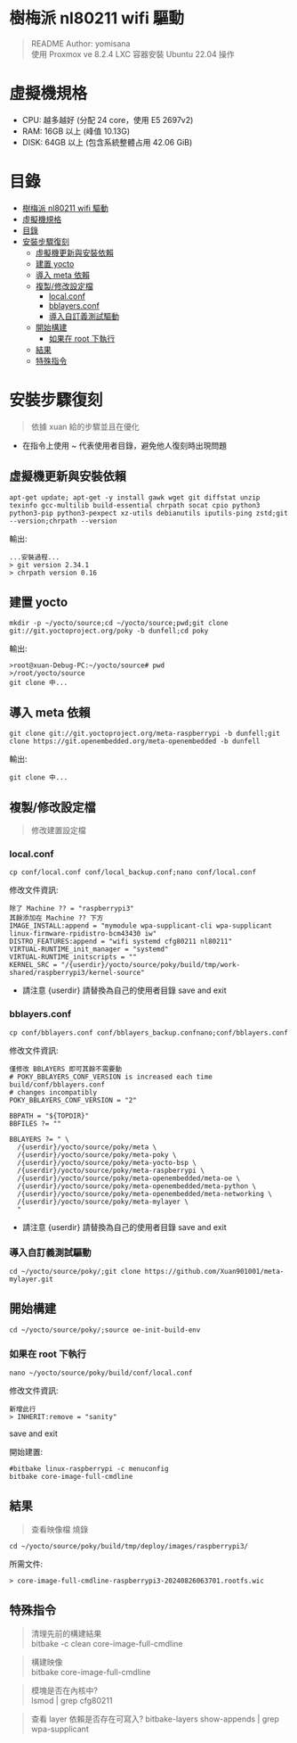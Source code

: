 # 樹梅派 nl80211 wifi 驅動
> README Author: yomisana  
> 使用 Proxmox ve 8.2.4 LXC 容器安裝 Ubuntu 22.04 操作

# 虛擬機規格
- CPU: 越多越好 (分配 24 core，使用 E5 2697v2)
- RAM: 16GB 以上 (峰值 10.13G)
- DISK: 64GB 以上 (包含系統整體占用 42.06 GiB)

# 目錄
- [樹梅派 nl80211 wifi 驅動](#樹梅派-nl80211-wifi-驅動)
- [虛擬機規格](#虛擬機規格)
- [目錄](#目錄)
- [安裝步驟復刻](#安裝步驟復刻)
  - [虛擬機更新與安裝依賴](#虛擬機更新與安裝依賴)
  - [建置 yocto](#建置-yocto)
  - [導入 meta 依賴](#導入-meta-依賴)
  - [複製/修改設定檔](#複製修改設定檔)
    - [local.conf](#localconf)
    - [bblayers.conf](#bblayersconf)
    - [導入自訂義測試驅動](#導入自訂義測試驅動)
  - [開始構建](#開始構建)
    - [如果在 root 下執行](#如果在-root-下執行)
  - [結果](#結果)
  - [特殊指令](#特殊指令)


# 安裝步驟復刻
> 依據 xuan 給的步驟並且在優化
- 在指令上使用 ~ 代表使用者目錄，避免他人復刻時出現問題
## 虛擬機更新與安裝依賴
```
apt-get update; apt-get -y install gawk wget git diffstat unzip texinfo gcc-multilib build-essential chrpath socat cpio python3 python3-pip python3-pexpect xz-utils debianutils iputils-ping zstd;git --version;chrpath --version
```
輸出:
```
...安裝過程...
> git version 2.34.1
> chrpath version 0.16
```

## 建置 yocto
```
mkdir -p ~/yocto/source;cd ~/yocto/source;pwd;git clone git://git.yoctoproject.org/poky -b dunfell;cd poky
```
輸出:
```
>root@xuan-Debug-PC:~/yocto/source# pwd
>/root/yocto/source
git clone 中...
```

## 導入 meta 依賴
```
git clone git://git.yoctoproject.org/meta-raspberrypi -b dunfell;git clone https://git.openembedded.org/meta-openembedded -b dunfell
```
輸出:
```
git clone 中...
```
## 複製/修改設定檔
> 修改建置設定檔
### local.conf
```
cp conf/local.conf conf/local_backup.conf;nano conf/local.conf
```
修改文件資訊:
```
除了 Machine ?? = "raspberrypi3"
其餘添加在 Machine ?? 下方
IMAGE_INSTALL:append = "mymodule wpa-supplicant-cli wpa-supplicant linux-firmware-rpidistro-bcm43430 iw"
DISTRO_FEATURES:append = "wifi systemd cfg80211 nl80211"
VIRTUAL-RUNTIME_init_manager = "systemd"
VIRTUAL-RUNTIME_initscripts = ""
KERNEL_SRC = "/{userdir}/yocto/source/poky/build/tmp/work-shared/raspberrypi3/kernel-source"
```
- 請注意 {userdir} 請替換為自己的使用者目錄
save and exit

### bblayers.conf
```
cp conf/bblayers.conf conf/bblayers_backup.confnano;conf/bblayers.conf
```
修改文件資訊:
```
僅修改 BBLAYERS 即可其餘不需要動
# POKY_BBLAYERS_CONF_VERSION is increased each time build/conf/bblayers.conf
# changes incompatibly
POKY_BBLAYERS_CONF_VERSION = "2"

BBPATH = "${TOPDIR}"
BBFILES ?= ""

BBLAYERS ?= " \
  /{userdir}/yocto/source/poky/meta \
  /{userdir}/yocto/source/poky/meta-poky \
  /{userdir}/yocto/source/poky/meta-yocto-bsp \
  /{userdir}/yocto/source/poky/meta-raspberrypi \
  /{userdir}/yocto/source/poky/meta-openembedded/meta-oe \
  /{userdir}/yocto/source/poky/meta-openembedded/meta-python \
  /{userdir}/yocto/source/poky/meta-openembedded/meta-networking \
  /{userdir}/yocto/source/poky/meta-mylayer \
  "
```
- 請注意 {userdir} 請替換為自己的使用者目錄
save and exit

### 導入自訂義測試驅動
```
cd ~/yocto/source/poky/;git clone https://github.com/Xuan901001/meta-mylayer.git
```

## 開始構建
```
cd ~/yocto/source/poky/;source oe-init-build-env
```

### 如果在 root 下執行
```
nano ~/yocto/source/poky/build/conf/local.conf
```
修改文件資訊:
```
新增此行
> INHERIT:remove = "sanity"
```
save and exit

開始建置:
```
#bitbake linux-raspberrypi -c menuconfig
bitbake core-image-full-cmdline
```

## 結果
> 查看映像檔 燒錄
```
cd ~/yocto/source/poky/build/tmp/deploy/images/raspberrypi3/
```
所需文件:
```
> core-image-full-cmdline-raspberrypi3-20240826063701.rootfs.wic
```

## 特殊指令
> 清理先前的構建結果  
bitbake -c clean core-image-full-cmdline

> 構建映像  
bitbake core-image-full-cmdline

> 模塊是否在內核中?  
> lsmod | grep cfg80211

> 查看 layer 依賴是否存在可寫入?
> bitbake-layers show-appends | grep wpa-supplicant